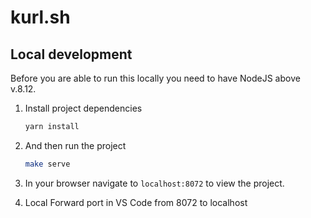 # kurl.sh

## Local development

Before you are able to run this locally you need to have NodeJS above v.8.12.

1. Install project dependencies
   ```bash
   yarn install
   ```

1. And then run the project
   ```bash
   make serve
   ```

1. In your browser navigate to `localhost:8072` to view the project.
2. Local Forward port in VS Code from 8072 to localhost